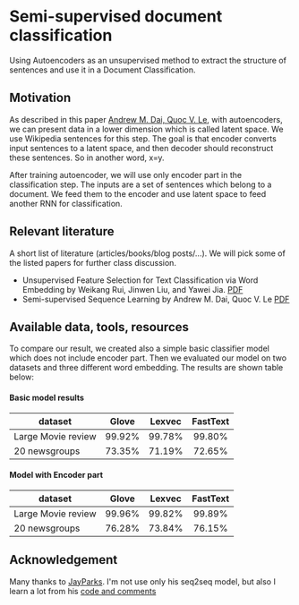 # Semi-supervised document classification

Using Autoencoders as an unsupervised method to extract the structure of sentences and use it in a Document Classification.

## Motivation

As described in this paper [Andrew M. Dai, Quoc V. Le](https://arxiv.org/pdf/1511.01432), with autoencoders, we can present data in a lower dimension which is called latent space. We use Wikipedia sentences for this step. The goal is that encoder converts input sentences to a latent space, and then decoder should reconstruct these sentences. So in another word, x=y.

After training autoencoder, we will use only encoder part in the classification step. The inputs are a set of sentences which belong to a document. We feed them to the encoder and use latent space to feed another RNN for classification.

## Relevant literature 

A short list of literature (articles/books/blog posts/...). We will
pick some of the listed papers for further class discussion.

- Unsupervised Feature Selection for Text Classification via Word Embedding by Weikang Rui, Jinwen Liu, and Yawei Jia. [PDF](http://ieeexplore.ieee.org/abstract/document/7509787/)
- Semi-supervised Sequence Learning by Andrew M. Dai, Quoc V. Le [PDF](https://arxiv.org/pdf/1511.01432)


## Available data, tools, resources
To compare our result, we created also a simple basic classifier model which does not include encoder part. Then we evaluated our model on two datasets and three different word embedding. The results are shown table below:


#### Basic model results
| dataset             |  Glove  |  Lexvec | FastText |
|----------           |:-------:|:-------:|:--------:|
| Large Movie review  | 99.92%  | 99.78%  | 99.80%   |
| 20 newsgroups       | 73.35%  | 71.19%  | 72.65%   |

#### Model with Encoder part
| dataset             |  Glove  |  Lexvec | FastText |
|----------           |:-------:|:-------:|:--------:|
| Large Movie review  | 99.96%  | 99.82%  | 99.89%   |
| 20 newsgroups       | 76.28%  | 73.84%  | 76.15%   |


## Acknowledgement

Many thanks to [JayParks](https://github.com/JayParks). I'm not use only his seq2seq model, but also I learn a lot from his [code and comments](https://github.com/JayParks/tf-seq2seq/blob/master/seq2seq_model.py)
